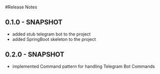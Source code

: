 #Release Notes

## 0.1.0 - SNAPSHOT

* added stub telegram bot to the project
* added SpringBoot skeleton to the project


## 0.2.0 - SNAPSHOT

* implemented Command pattern for handling Telegram Bot Commands